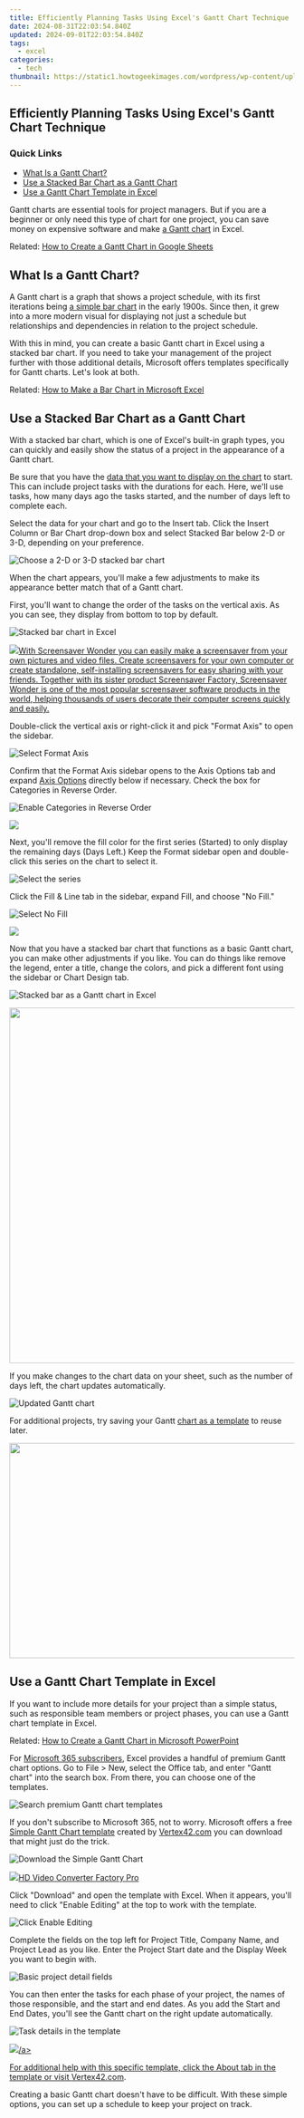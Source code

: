 ```yaml
---
title: Efficiently Planning Tasks Using Excel's Gantt Chart Technique
date: 2024-08-31T22:03:54.840Z
updated: 2024-09-01T22:03:54.840Z
tags:
  - excel
categories:
  - tech
thumbnail: https://static1.howtogeekimages.com/wordpress/wp-content/uploads/2021/12/BasicGanttChartExcel.png
---
```


## Efficiently Planning Tasks Using Excel's Gantt Chart Technique

### Quick Links

* [What Is a Gantt Chart?](https://facebook-video-recording.techidaily.com/unveiling-strategies-for-clearer-facebook-vids-for-2024/)
* [Use a Stacked Bar Chart as a Gantt Chart](https://on-screen-recording.techidaily.com/quick-quota-video-plus-voice-mix/)
* [Use a Gantt Chart Template in Excel](https://facebook-video-share.techidaily.com/new-bringing-the-web-to-reality-embedding-youtube-videos-in-slides-for-2024/)

 Gantt charts are essential tools for project managers. But if you are a beginner or only need this type of chart for one project, you can save money on expensive software and make [a Gantt chart](https://techtrends.techidaily.com/comprehensive-guide-to-setting-up-complex-itineraries-with-pin-drops-on-google-maps/) in Excel.

Related: [How to Create a Gantt Chart in Google Sheets](https://techtrends.techidaily.com/comprehensive-guide-to-setting-up-complex-itineraries-with-pin-drops-on-google-maps/) 

##  What Is a Gantt Chart?

 A Gantt chart is a graph that shows a project schedule, with its first iterations being [a simple bar chart](https://extra-support.techidaily.com/updated-premium-psd-aesthetic-optimization/) in the early 1900s. Since then, it grew into a more modern visual for displaying not just a schedule but relationships and dependencies in relation to the project schedule.

 With this in mind, you can create a basic Gantt chart in Excel using a stacked bar chart. If you need to take your management of the project further with those additional details, Microsoft offers templates specifically for Gantt charts. Let's look at both.

Related: [How to Make a Bar Chart in Microsoft Excel](https://extra-support.techidaily.com/updated-premium-psd-aesthetic-optimization/) 

##  Use a Stacked Bar Chart as a Gantt Chart

 With a stacked bar chart, which is one of Excel's built-in graph types, you can quickly and easily show the status of a project in the appearance of a Gantt chart.

 Be sure that you have the [data that you want to display on the chart](https://android-transfer.techidaily.com/in-2024-tips-of-transferring-messages-from-xiaomi-13t-pro-to-iphone-1415-drfone-by-drfone-transfer-from-android-transfer-from-android/) to start. This can include project tasks with the durations for each. Here, we'll use tasks, how many days ago the tasks started, and the number of days left to complete each.

 Select the data for your chart and go to the Insert tab. Click the Insert Column or Bar Chart drop-down box and select Stacked Bar below 2-D or 3-D, depending on your preference.

![Choose a 2-D or 3-D stacked bar chart](https://static1.howtogeekimages.com/wordpress/wp-content/uploads/2021/12/InsertStackedBar-ExcelGanttChart.png) 

 When the chart appears, you'll make a few adjustments to make its appearance better match that of a Gantt chart.

 First, you'll want to change the order of the tasks on the vertical axis. As you can see, they display from bottom to top by default.

![Stacked bar chart in Excel](https://static1.howtogeekimages.com/wordpress/wp-content/uploads/2021/12/InsertedStackedBar-ExcelGanttChart.png) 

<!-- affiliate ads begin -->
<a href="https://secure.2checkout.com/order/checkout.php?PRODS=195080&QTY=1&AFFILIATE=108875&CART=1"><img src="https://www.blumentals.net/scrwonder/images/screensaver-software.png" border="0">With Screensaver Wonder you can easily make a screensaver from your own pictures and video files. Create screensavers for your own computer or create standalone, self-installing screensavers for easy sharing with your friends. Together with its sister product Screensaver Factory, Screensaver Wonder is one of the most popular screensaver software products in the world, helping thousands of users decorate their computer screens quickly and easily.</a>
<!-- affiliate ads end -->
 Double-click the vertical axis or right-click it and pick "Format Axis" to open the sidebar.

![Select Format Axis](https://static1.howtogeekimages.com/wordpress/wp-content/uploads/2021/12/FormatAxis-ExcelGanttChart.png) 

 Confirm that the Format Axis sidebar opens to the Axis Options tab and expand [Axis Options](https://extra-tips.techidaily.com/infuse-motion-blur-into-image-sequence/) directly below if necessary. Check the box for Categories in Reverse Order.

![Enable Categories in Reverse Order](https://static1.howtogeekimages.com/wordpress/wp-content/uploads/2021/12/ReverseCategories-ExcelGanttChart.png) 

<!-- affiliate ads begin -->
<a href="https://shop.incomedia.eu/order/checkout.php?PRODS=39655089&QTY=1&AFFILIATE=108875&CART=1"><img src="https://incomedia.eu/files/images/affiliates/wa/01_WA_728x90.jpg" border="0"></a>
<!-- affiliate ads end -->
 Next, you'll remove the fill color for the first series (Started) to only display the remaining days (Days Left.) Keep the Format sidebar open and double-click this series on the chart to select it.

![Select the series](https://static1.howtogeekimages.com/wordpress/wp-content/uploads/2021/12/SelectSeries-ExcelGanttChart.png) 

 Click the Fill & Line tab in the sidebar, expand Fill, and choose "No Fill."

![Select No Fill](https://static1.howtogeekimages.com/wordpress/wp-content/uploads/2021/12/NoFill-ExcelGanttChart.png) 

<!-- affiliate ads begin -->
<a href="https://store.massmailsoftware.com/order/checkout.php?PRODS=1095219&QTY=1&AFFILIATE=108875&CART=1"><img src="https://secure.avangate.com/images/merchant/dc87c13749315c7217cdc4ac692e704c/banera_for_partners-20_%281%29.jpg" border="0"></a>
<!-- affiliate ads end -->
 Now that you have a stacked bar chart that functions as a basic Gantt chart, you can make other adjustments if you like. You can do things like remove the legend, enter a title, change the colors, and pick a different font using the sidebar or Chart Design tab.

![Stacked bar as a Gantt chart in Excel](https://static1.howtogeekimages.com/wordpress/wp-content/uploads/2021/12/StackedBarGanttChart-ExcelGanttChart.png) 

<!-- affiliate ads begin -->
<a href="https://versadesk.pxf.io/c/5597632/1892107/21290" target="_top" id="1892107"><img src="//a.impactradius-go.com/display-ad/21290-1892107" border="0" alt="" width="1200" height="628"/></a><img height="0" width="0" src="https://imp.pxf.io/i/5597632/1892107/21290" style="position:absolute;visibility:hidden;" border="0" />
<!-- affiliate ads end -->
 If you make changes to the chart data on your sheet, such as the number of days left, the chart updates automatically.

![Updated Gantt chart](https://static1.howtogeekimages.com/wordpress/wp-content/uploads/2021/12/UpdatedGanttChart-ExcelGanttChart.png) 

 For additional projects, try saving your Gantt [chart as a template](https://bypass-frp.techidaily.com/in-2024-5-quick-methods-to-bypass-itel-p40plus-frp-by-drfone-android/) to reuse later.

<!-- affiliate ads begin -->
<a href="https://twopages.pxf.io/c/5597632/2016067/18544" target="_top" id="2016067"><img src="//a.impactradius-go.com/display-ad/18544-2016067" border="0" alt="" width="1020" height="380"/></a><img height="0" width="0" src="https://imp.pxf.io/i/5597632/2016067/18544" style="position:absolute;visibility:hidden;" border="0" />
<!-- affiliate ads end -->
##  Use a Gantt Chart Template in Excel

 If you want to include more details for your project than a simple status, such as responsible team members or project phases, you can use a Gantt chart template in Excel.

Related: [How to Create a Gantt Chart in Microsoft PowerPoint](https://instagram-video-recordings.techidaily.com/the-secret-handbook-to-instagrams-exclusive-club-elevating-your-profile-with-six-tips-for-2024/) 

 For [Microsoft 365 subscribers](https://games-able.techidaily.com/ultimate-console-content-psplus-or-xbox-game-pass/), Excel provides a handful of premium Gantt chart options. Go to File > New, select the Office tab, and enter "Gantt chart" into the search box. From there, you can choose one of the templates.

![Search premium Gantt chart templates](https://static1.howtogeekimages.com/wordpress/wp-content/uploads/2021/12/Search-ExcelGanttChart.png) 

 If you don't subscribe to Microsoft 365, not to worry. Microsoft offers a free [Simple Gantt Chart template](https://templates.office.com/en-us/simple-gantt-chart-tm16400962) created by [Vertex42.com](https://www.vertex42.com/ExcelTemplates/excel-gantt-chart.html) you can download that might just do the trick.

![Download the Simple Gantt Chart](https://static1.howtogeekimages.com/wordpress/wp-content/uploads/2021/12/MSSimpleGanttChart-ExcelGanttChart.png) 

<!-- affiliate ads begin -->
<a href="https://secure.2checkout.com/order/checkout.php?PRODS=4537546&QTY=1&AFFILIATE=108875&CART=1"><img src="https://secure.avangate.com/images/merchant/4b0a0290ad7df100b77e86839989a75e/products/7_copy_2_2_hdpro.png" border="0">HD Video Converter Factory Pro</a>
<!-- affiliate ads end -->
 Click "Download" and open the template with Excel. When it appears, you'll need to click "Enable Editing" at the top to work with the template.

![Click Enable Editing](https://static1.howtogeekimages.com/wordpress/wp-content/uploads/2021/12/EnableEditing-ExcelGanttChart.png) 

 Complete the fields on the top left for Project Title, Company Name, and Project Lead as you like. Enter the Project Start date and the Display Week you want to begin with.

![Basic project detail fields](https://static1.howtogeekimages.com/wordpress/wp-content/uploads/2021/12/EditTemplate-ExcelGanttChart.png) 

 You can then enter the tasks for each phase of your project, the names of those responsible, and the start and end dates. As you add the Start and End Dates, you'll see the Gantt chart on the right update automatically.

![Task details in the template](https://static1.howtogeekimages.com/wordpress/wp-content/uploads/2021/12/EditTemplateTasks-ExcelGanttChart.png) 

<!-- affiliate ads begin -->
<a href="https://store.nero.com/order/checkout.php?PRODS=4729507&QTY=1&AFFILIATE=108875&CART=1"><img src="https://www.nero.com/nero-com-wAssets/img/banners/2023/TIU/Nero_TuneItUp_Screen_2.webp" border="0">/a>
<!-- affiliate ads end -->
 For additional help with this specific template, click the About tab in the template or visit [Vertex42.com](https://www.vertex42.com).

 Creating a basic Gantt chart doesn't have to be difficult. With these simple options, you can set up a schedule to keep your project on track.

<ins class="adsbygoogle"
     style="display:block"
     data-ad-format="autorelaxed"
     data-ad-client="ca-pub-7571918770474297"
     data-ad-slot="1223367746"></ins>



<ins class="adsbygoogle"
     style="display:block"
     data-ad-client="ca-pub-7571918770474297"
     data-ad-slot="8358498916"
     data-ad-format="auto"
     data-full-width-responsive="true"></ins>


